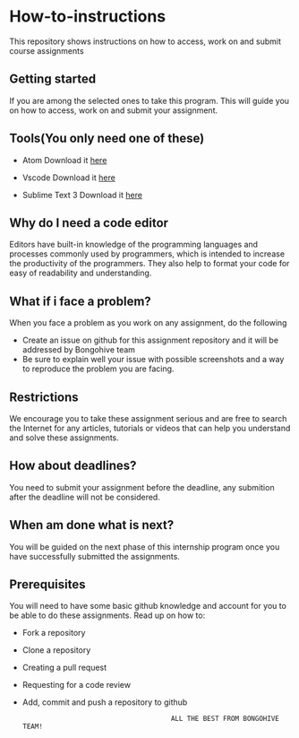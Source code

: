 # How-to-instructions
This repository shows instructions on how to access, work on and submit course assignments

## Getting started

If you are among the selected ones to take this program. This will guide you on how to access, work on and submit your assignment.

## Tools(You only need one of these)

  - Atom Download it [here](https://atom.io/)

  - Vscode Download it [here](https://code.visualstudio.com/download)

  - Sublime Text 3 Download it [here](https://www.sublimetext.com/3)

## Why do I need a code editor

Editors have built-in knowledge of the programming languages and processes commonly used by programmers, which is intended to increase the productivity of the programmers. They also help to format your code for easy of readability and understanding.

## What if i face a problem?

When you face a problem as you work on any assignment, do the following

- Create an issue on github for this assignment repository and it will be addressed by Bongohive team
- Be sure to explain well your issue with possible screenshots and a way to reproduce the problem you are facing. 

## Restrictions

We encourage you to take these assignment serious and are free to search the Internet for any articles, tutorials or videos that can help you understand and solve these assignments.

## How about deadlines?

You need to submit your assignment before the deadline, any submition after the deadline will not be considered. 

## When am done what is next?

You will be guided on the next phase of this internship program once you have successfully submitted the assignments.

## Prerequisites

You will need to have some basic github knowledge and account for you to be able to do these assignments. Read up on how to:

- Fork a repository
- Clone a repository
- Creating a pull request
- Requesting for a code review
- Add, commit and push a repository to github
 

                                           ALL THE BEST FROM BONGOHIVE TEAM!




